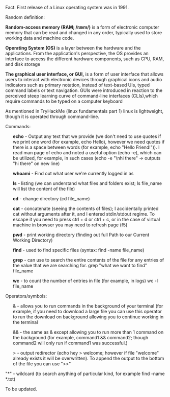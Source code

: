 <p>Fact: First release of a Linux operating system was in 1991.</p>
Random definition: 
<p><b>Random-access memory (RAM; /ræm/)</b> is a form of electronic computer memory that can be read and changed in any order, typically used to store working data and machine code.</p>
<p><b>Operating System (OS)</b> is a layer between the hardware and the applications. From the application's perspective, the OS provides an interface to access the different hardware components, such as CPU, RAM, and disk storage</p>
<p><b>The graphical user interface, or GUI,</b> is a form of user interface that allows users to interact with electronic devices through graphical icons and audio indicators such as primary notation, instead of text-based UIs, typed command labels or text navigation. GUIs were introduced in reaction to the perceived steep learning curve of command-line interfaces (CLIs),which require commands to be typed on a computer keyboard</p>

<p>As mentioned in TryHackMe (linux fundamentals part 1) linux is lightweight, though it is operated through command-line.</p>

<ls>Commands:
<ul><b>echo</b> - Output any text that we provide (we don't need to use quotes if we print one word (for example, echo Hello), however we need quotes if there is a space between words (for example, echo "Hello Friend!")). I read man page of echo and noted a useful option (echo -e), which can be utilized, for example, in such cases (echo -e "\nhi there" -> outputs "hi there" on new line)</ul>
<ul><b>whoami</b> - Find out what user we're currently logged in as</ul>
<ul><b>ls</b> - listing (we can understand what files and folders exist; ls file_name will list the content of the file)</ul>
<ul><b>cd</b> - change directory (cd file_name)</ul>
<ul><b>cat</b> - concatenate (seeing the contents of files); I accidentally printed cat without arguments after it, and I entered stdin/stdout regime. To escape it you need to press ctrl + d or ctrl + c, or in the case of virtual machine in browser you may need to refresh page (f5)</ul>
<ul><b>pwd</b> - print working directory (finding out full Path to our Current Working Directory)</ul>
<ul><b>find</b> - used to find specific files (syntax: find -name file_name)</ul>
<ul><b>grep</b> - can use to search the entire contents of the file for any entries of the value that we are searching for. grep "what we want to find" file_name</ul>
<ul><b>wc</b> - to count the number of entries in file (for example, in logs) wc -l file_name</ul>
</ls>

<ls>Operators/symbols:
<ul>& - allows you to run commands in the background of your terminal (for example, if you need to download a large file you can use this operator to run the download on background allowing you to continue working in the terminal</ul>
<ul>&& - the same as & except allowing you to run more than 1 command on the background (for example, command1 && command2; though command2 will only run if command1 was successful.)</ul>
<ul>> - output redirector (echo hey > welcome; however if file "welcome" already exists it will be overwritten). To append the output to the bottom of the file you can use ">>"</ul>
</ls>

"*" - wildcard (to search anything of particular kind, for example find -name *.txt)

<p>To be updated.</p>
